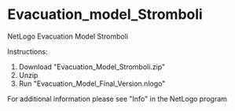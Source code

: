 # Evacuation_model_Stromboli
NetLogo Evacuation Model Stromboli 

Instructions:

1. Download "Evacuation_Model_Stromboli.zip"
2. Unzip
3. Run "Evacuation_Model_Final_Version.nlogo"

For additional information please see "Info" in the NetLogo program
